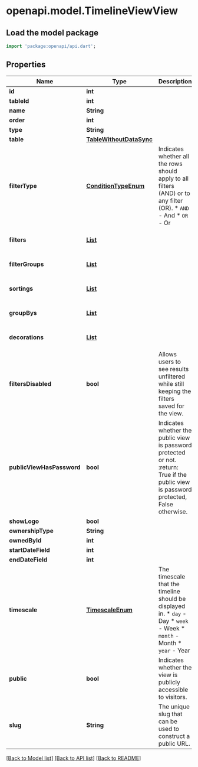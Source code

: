 # openapi.model.TimelineViewView

## Load the model package
```dart
import 'package:openapi/api.dart';
```

## Properties
Name | Type | Description | Notes
------------ | ------------- | ------------- | -------------
**id** | **int** |  | [readonly] 
**tableId** | **int** |  | [readonly] 
**name** | **String** |  | 
**order** | **int** |  | 
**type** | **String** |  | [readonly] 
**table** | [**TableWithoutDataSync**](TableWithoutDataSync.md) |  | 
**filterType** | [**ConditionTypeEnum**](ConditionTypeEnum.md) | Indicates whether all the rows should apply to all filters (AND) or to any filter (OR).  * `AND` - And * `OR` - Or | [optional] 
**filters** | [**List<ViewFilter>**](ViewFilter.md) |  | [optional] [default to const []]
**filterGroups** | [**List<ViewFilterGroup>**](ViewFilterGroup.md) |  | [optional] [default to const []]
**sortings** | [**List<ViewSort>**](ViewSort.md) |  | [optional] [default to const []]
**groupBys** | [**List<ViewGroupBy>**](ViewGroupBy.md) |  | [optional] [default to const []]
**decorations** | [**List<ViewDecoration>**](ViewDecoration.md) |  | [optional] [default to const []]
**filtersDisabled** | **bool** | Allows users to see results unfiltered while still keeping the filters saved for the view. | [optional] 
**publicViewHasPassword** | **bool** | Indicates whether the public view is password protected or not.  :return: True if the public view is password protected, False otherwise. | [readonly] 
**showLogo** | **bool** |  | [optional] 
**ownershipType** | **String** |  | 
**ownedById** | **int** |  | [optional] 
**startDateField** | **int** |  | [optional] 
**endDateField** | **int** |  | [optional] 
**timescale** | [**TimescaleEnum**](TimescaleEnum.md) | The timescale that the timeline should be displayed in.  * `day` - Day * `week` - Week * `month` - Month * `year` - Year | [optional] 
**public** | **bool** | Indicates whether the view is publicly accessible to visitors. | [optional] 
**slug** | **String** | The unique slug that can be used to construct a public URL. | [readonly] 

[[Back to Model list]](../README.md#documentation-for-models) [[Back to API list]](../README.md#documentation-for-api-endpoints) [[Back to README]](../README.md)


